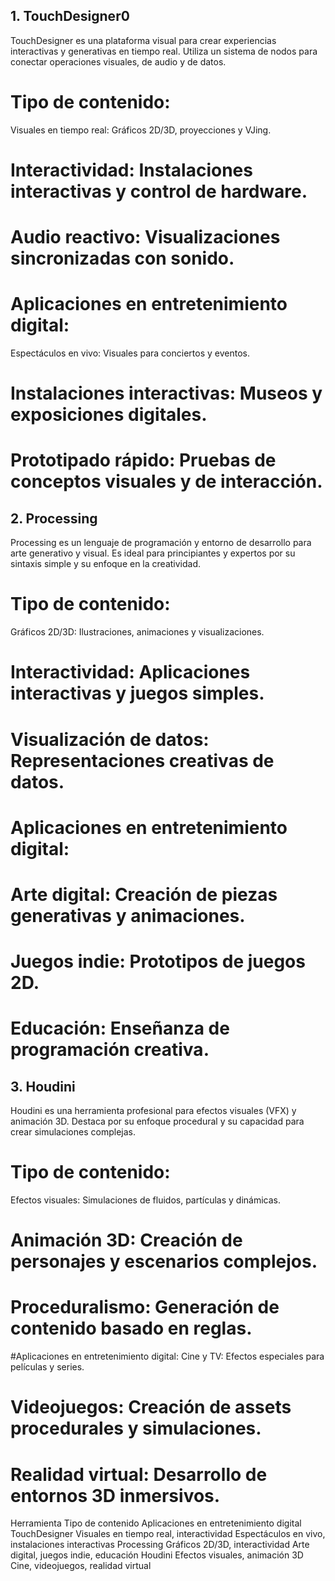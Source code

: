 ## 1. TouchDesigner0
TouchDesigner es una plataforma visual para crear experiencias interactivas y generativas en tiempo real. Utiliza un sistema de nodos para conectar operaciones visuales, de audio y de datos.

# Tipo de contenido:
Visuales en tiempo real: Gráficos 2D/3D, proyecciones y VJing.

# Interactividad: Instalaciones interactivas y control de hardware.

# Audio reactivo: Visualizaciones sincronizadas con sonido.

# Aplicaciones en entretenimiento digital:
Espectáculos en vivo: Visuales para conciertos y eventos.

# Instalaciones interactivas: Museos y exposiciones digitales.

# Prototipado rápido: Pruebas de conceptos visuales y de interacción.

## 2. Processing

Processing es un lenguaje de programación y entorno de desarrollo para arte generativo y visual. Es ideal para principiantes y expertos por su sintaxis simple y su enfoque en la creatividad.

# Tipo de contenido:
Gráficos 2D/3D: Ilustraciones, animaciones y visualizaciones.

# Interactividad: Aplicaciones interactivas y juegos simples.

# Visualización de datos: Representaciones creativas de datos.

# Aplicaciones en entretenimiento digital:
# Arte digital: Creación de piezas generativas y animaciones.

# Juegos indie: Prototipos de juegos 2D.

# Educación: Enseñanza de programación creativa.

## 3. Houdini
Houdini es una herramienta profesional para efectos visuales (VFX) y animación 3D. Destaca por su enfoque procedural y su capacidad para crear simulaciones complejas.

# Tipo de contenido:
Efectos visuales: Simulaciones de fluidos, partículas y dinámicas.

# Animación 3D: Creación de personajes y escenarios complejos.

# Proceduralismo: Generación de contenido basado en reglas.

#Aplicaciones en entretenimiento digital:
Cine y TV: Efectos especiales para películas y series.

# Videojuegos: Creación de assets procedurales y simulaciones.

# Realidad virtual: Desarrollo de entornos 3D inmersivos.

 
Herramienta	Tipo de contenido	Aplicaciones en entretenimiento digital
TouchDesigner	Visuales en tiempo real, interactividad	Espectáculos en vivo, instalaciones interactivas
Processing	Gráficos 2D/3D, interactividad	Arte digital, juegos indie, educación
Houdini	Efectos visuales, animación 3D	Cine, videojuegos, realidad virtual
